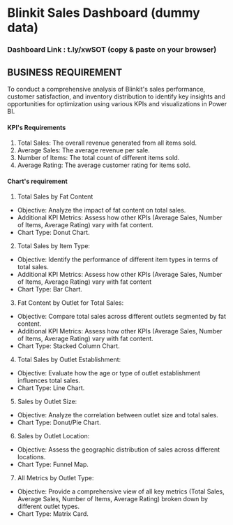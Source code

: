 # Blinkit Sales Dashboard (dummy data)

### Dashboard Link : t.ly/xwSOT (copy & paste on your browser)

## BUSINESS REQUIREMENT
To conduct a comprehensive analysis of Blinkit's sales performance, customer satisfaction, and inventory distribution to identify key insights and opportunities for optimization using various KPIs and visualizations in Power BI.

#### KPI's Requirements

1. Total Sales: The overall revenue generated from all items sold.
2. Average Sales: The average revenue per sale.
3. Number of Items: The total count of different items sold.
4. Average Rating: The average customer rating for items sold.

#### Chart's requirement

1. Total Sales by Fat Content
- Objective: Analyze the impact of fat content on total sales.
- Additional KPI Metrics: Assess how other KPIs (Average Sales, Number of Items, Average Rating) vary with fat content.
- Chart Type: Donut Chart.

2. Total Sales by Item Type:
- Objective: Identify the performance of different item types in terms of total sales.
- Additional KPI Metrics: Assess how other KPIs (Average Sales, Number of Items, Average Rating) vary with fat content
- Chart Type: Bar Chart.

3. Fat Content by Outlet for Total Sales:
- Objective: Compare total sales across different outlets segmented by fat content.
- Additional KPI Metrics: Assess how other KPIs (Average Sales, Number of Items, Average Rating) vary with fat content.
- Chart Type: Stacked Column Chart.

4. Total Sales by Outlet Establishment:
- Objective: Evaluate how the age or type of outlet establishment influences total sales.
- Chart Type: Line Chart.

5. Sales by Outlet Size:
- Objective: Analyze the correlation between outlet size and total sales.
- Chart Type: Donut/Pie Chart.

6. Sales by Outlet Location:
- Objective: Assess the geographic distribution of sales across different locations.
- Chart Type: Funnel Map.

7. All Metrics by Outlet Type:
- Objective: Provide a comprehensive view of all key metrics (Total Sales, Average Sales, Number of Items, Average Rating) broken down by different outlet types.
- Chart Type: Matrix Card.
